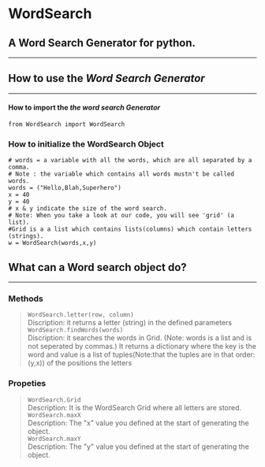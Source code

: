 # WordSearch
## A Word Search Generator for python.
------------------------------------------------------------------------------------------------------------------------------
## How to use the ***Word Search Generator***
------------------------------------------------------------------------------------------------------------------------------
#### How to import the ***the word search Generator***

```
from WordSearch import WordSearch
```
### How to initialize the WordSearch Object
```
# words = a variable with all the words, which are all separated by a comma.
# Note : the variable which contains all words mustn't be called words.
words = ("Hello,Blah,Superhero")
x = 40
y = 40
# x & y indicate the size of the word search.
# Note: When you take a look at our code, you will see 'grid' (a list).
#Grid is a a list which contains lists(columns) which contain letters (strings). 
w = WordSearch(words,x,y)
```
## What can a Word search object do?
------------------------------------------------------------------------------------------------------------------------------
### Methods
> ``` WordSearch.letter(row, column) ```                                                                                       
 Discription: it returns a letter (string) in the defined parameters                                                           
> ```WordSearch.findWords(words)```                                                                                            
Discription: it searches the words in Grid. (Note: words is a list and is not seperated by commas.) It returns a dictionary where the key is the word and value is a list of tuples(Note:that the tuples are in that order: (y,x)) of the positions the letters
 ### Propeties
 > ```WordSearch.Grid```                                                     
 Description: It is the WordSearch Grid where all letters are stored.                                                          
 > ```WordSearch.maxX```                                                     
 Description: The "x" value you defined at the start of generating the object.                                                 
 > ```WordSearch.maxY```                                                  
 Description: The "y" value you defined at the start of generating the object.

